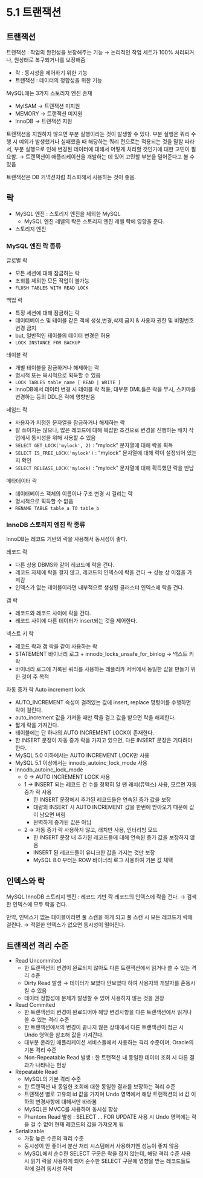 # 5.1 트랜잭션

## 트랜잭션

트랜잭션 : 작업의 완전성을 보장해주는 기능 → 논리적인 작업 세트가 100% 처리되거나, 원상태로 복구되거나를 보장해줌

- 락 : 동시성을 제어하기 위한 기능
- 트랜잭션 : 데이터의 정합성을 위한 기능

MySQL에는 3가지 스토리지 엔진 존재

- MyISAM → 트랜잭션 미지원
- MEMORY → 트랜잭션 미지원
- InnoDB → 트랜잭션 지원

트랜잭션을 지원하지 않으면 부분 실행이라는 것이 발생할 수 있다.
부분 실행은 쿼리 수행 시 예외가 발생했거나 실패했을 때 해당하는 쿼리 전으로는 적용되는 것을 말함
따라서, 부분 실행으로 인해 변경된 데이터에 대해서 어떻게 처리할 것인가에 대한 고민이 필요함.
→ 트랜잭션이 애플리케이션을 개발하는 데 있어 고민할 부분을 덜어준다고 볼 수 있음

트랜잭션은 DB 커넥션처럼 최소화해서 사용하는 것이 좋음.

## 락

- MySQL 엔진 : 스토리지 엔진을 제외한 MySQL
  - MySQL 엔진 레벨의 락은 스토리지 엔진 레벨 락에 영향을 준다.
- 스토리지 엔진

### MySQL 엔진 락 종류

글로벌 락

- 모든 세션에 대해 잠금하는 락
- 조회를 제외한 모든 작업이 불가능
- `FLUSH TABLES WITH READ LOCK`

백업 락

- 특정 세션에 대해 잠금하는 락
- 데이터베이스 및 테이블 같은 객체 생성,변경,삭제 금지 & 사용자 권한 및 비밀번호 변경 금지
- but, 일반적인 테이블의 데이터 변경은 허용
- `LOCK INSTANCE FOR BACKUP`

테이블 락

- 개별 테이블을 잠금하거나 해제하는 락
- 명시적 또는 묵시적으로 획득할 수 있음
- `LOCK TABLES table_name [ READ | WRITE ]`
- InnoDB에서 데이터 변경 시 테이블 락 적용, 대부분 DML들은 락을 무시, 스키마를 변경하는 등의 DDL은 락에 영향받음

네임드 락

- 사용자가 지정한 문자열을 잠금하거나 해제하는 락
- 잘 쓰이지는 않으나, 많은 레코드에 대해 복잡한 조건으로 변경을 진행하는 배치 작업에서 동시성을 위해 사용할 수 있음
- `SELECT GET_LOCK('mylock', 2)` : "mylock" 문자열에 대해 락을 획득
- `SELECT IS_FREE_LOCK('mylock')` : "mylock" 문자열에 대해 락이 설정되어 있는지 확인
- `SELECT RELEASE_LOCK('mylock)` : "mylock" 문자열에 대해 획득했던 락을 반납

메타데이터 락

- 데이터베이스 객체의 이름이나 구조 변경 시 걸리는 락
- 명시적으로 획득할 수 없음
- `RENAME TABLE table_a TO table_b`

### InnoDB 스토리지 엔진 락 종류

InnoDB는 레코드 기반의 락을 사용해서 동시성이 좋다.

레코드 락

- 다른 상용 DBMS와 같이 레코드에 락을 건다.
- 레코드 자체에 락을 걸지 않고, 레코드의 인덱스에 락을 건다 → 성능 상 이점을 가져감
- 인덱스가 없는 테이블이라면 내부적으로 생성된 클러스터 인덱스에 락을 건다.

갭 락

- 레코드와 레코드 사이에 락을 건다.
- 레코드 사이에 다른 데이터가 insert되는 것을 제어한다.

넥스트 키 락

- 레코드 락과 갭 락을 같이 사용하는 락
- STATEMENT 바이너리 로그 + innodb_locks_unsafe_for_binlog → 넥스트 키 락
- 바이너리 로그에 기록된 쿼리를 사용하는 레플리카 서버에서 동일한 값을 만들기 위한 것이 주 목적

자동 증가 락 Auto increment lock

- AUTO_INCREMENT 속성이 걸려있는 값에 insert, replace 명령어를 수행하면 락이 걸린다.
- auto_increment 값을 가져올 때만 락을 걸고 값을 받으면 락을 해제한다.
- 짧게 락을 가져간다.
- 테이블에는 단 하나의 AUTO INCREMENT LOCK이 존재한다.
- 한 INSERT 문장이 자동 증가 락을 가지고 있으면, 다른 INSERT 문장은 기다려야 한다.
- MySQL 5.0 이하에서는 AUTO INCREMENT LOCK만 사용
- MySQL 5.1 이상에서는 innodb_autoinc_lock_mode 사용
- innodb_autoinc_lock_mode
  - 0 → AUTO INCREMENT LOCK 사용
  - 1 → INSERT 되는 레코드 건 수를 정확히 알 땐 래치(뮤텍스) 사용, 모르면 자동 증가 락 사용
    - 한 INSERT 문장에서 추가된 레코드들은 연속된 증가 값을 보장
    - 대량의 INSERT 시 AUTO INCREMENT 값을 한번에 받아오기 때문에 값이 남으면 버림
    - 완벽하게 증가된 값은 아님
  - 2 → 자동 증가 락 사용하지 않고, 래치만 사용, 인터리빙 모드
    - 한 INSERT 문장 내 추가된 레코드들에 대해 연속된 증가 값을 보장하지 않음
    - INSERT 된 레코드들이 유니크한 값을 가지는 것만 보장
    - MySQL 8.0 부터는 ROW 바이너리 로그 사용하여 기본 값 채택

## 인덱스와 락

MySQL InnoDB 스토리지 엔진 : 레코드 기반 락
레코드의 인덱스에 락을 건다.
→ 검색한 인덱스에 모두 락을 건다.

만약, 인덱스가 없는 테이블이라면 풀 스캔을 하게 되고 풀 스캔 시 모든 레코드가 락에 걸린다.
→ 적절한 인덱스가 없으면 동시성이 떨어진다.

## 트랜잭션 격리 수준

- Read Uncommited
  - 한 트랜잭션의 변경이 완료되지 않아도 다른 트랜잭션에서 읽거나 쓸 수 있는 격리 수준
  - Dirty Read 발생 → 데이터가 보였다 안보였다 하여 사용자와 개발자를 혼동시킬 수 있음
  - 데이터 정합성에 문제가 발생할 수 있어 사용하지 않는 것을 권장
- Read Commited
  - 한 트랜잭션의 변경이 완료되어야 해당 변경사항을 다른 트랜잭션에서 읽거나 쓸 수 있는 격리 수준
  - 한 트랜잭션에서의 변경이 끝나지 않은 상태에서 다른 트랜잭션이 접근 시 Undo 영역을 참조해 값을 가져간다.
  - 대부분 온라인 애플리케이션 서비스들에서 사용하는 격리 수준이며, Oracle의 기본 격리 수준
  - Non-Repeatable Read 발생 : 한 트랜잭션 내 동일한 데이터 조회 시 다른 결과가 나타나는 현상
- Repeatable Read
  - MySQL의 기본 격리 수준
  - 한 트랜잭션 내 동일한 조회에 대한 동일한 결과를 보장하는 격리 수준
  - 트랜잭션 별로 고유의 id 값을 가지며 Undo 영역에서 해당 트랜잭션의 id 값 이하의 변경사항에 대해서만 바라봄
  - MySQL은 MVCC를 사용하여 동시성 향상
  - Phantom Read 발생 : SELECT … FOR UPDATE 사용 시 Undo 영역에는 락을 걸 수 없어 현재 레코드의 값을 가져오게 됨
- Serializable
  - 가장 높은 수준의 격리 수준
  - 동시성이 안 좋아서 분산 처리 시스템에서 사용하기엔 성능이 좋지 않음
  - MySQL에서 순수한 SELECT 구문은 락을 잡지 않는데, 해당 격리 수준 사용 시 읽기 락을 사용하게 되어 순수한 SELECT 구문에 영향을 받는 레코드들도 락에 걸려 동시성 하락
